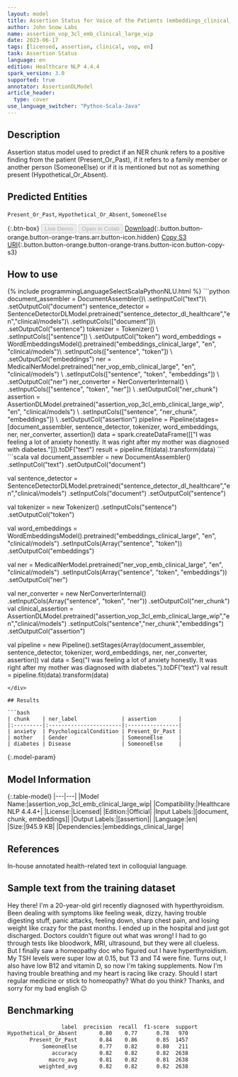 ```yaml
---
layout: model
title: Assertion Status for Voice of the Patients (embeddings_clinical_large)
author: John Snow Labs
name: assertion_vop_3cl_emb_clinical_large_wip
date: 2023-06-17
tags: [licensed, assertion, clinical, vop, en]
task: Assertion Status
language: en
edition: Healthcare NLP 4.4.4
spark_version: 3.0
supported: true
annotator: AssertionDLModel
article_header:
  type: cover
use_language_switcher: "Python-Scala-Java"
---
```


## Description

Assertion status model used to predict if an NER chunk refers to a positive finding from the patient (Present_Or_Past), if it refers to a family member or another person (SomeoneElse) or if it is mentioned but not as something present (Hypothetical_Or_Absent).

## Predicted Entities

`Present_Or_Past`, `Hypothetical_Or_Absent`, `SomeoneElse`

{:.btn-box}
<button class="button button-orange" disabled>Live Demo</button>
<button class="button button-orange" disabled>Open in Colab</button>
[Download](https://s3.amazonaws.com/auxdata.johnsnowlabs.com/clinical/models/assertion_vop_3cl_emb_clinical_large_wip_en_4.4.4_3.0_1687007102742.zip){:.button.button-orange.button-orange-trans.arr.button-icon.hidden}
[Copy S3 URI](s3://auxdata.johnsnowlabs.com/clinical/models/assertion_vop_3cl_emb_clinical_large_wip_en_4.4.4_3.0_1687007102742.zip){:.button.button-orange.button-orange-trans.button-icon.button-copy-s3}

## How to use



<div class="tabs-box" markdown="1">
{% include programmingLanguageSelectScalaPythonNLU.html %}
```python
document_assembler = DocumentAssembler()\
    .setInputCol("text")\
    .setOutputCol("document")
sentence_detector = SentenceDetectorDLModel.pretrained("sentence_detector_dl_healthcare","en","clinical/models")\
    .setInputCols(["document"])\
    .setOutputCol("sentence")
tokenizer = Tokenizer() \
    .setInputCols(["sentence"]) \
    .setOutputCol("token")
word_embeddings = WordEmbeddingsModel().pretrained("embeddings_clinical_large", "en", "clinical/models")\
    .setInputCols(["sentence", "token"]) \
    .setOutputCol("embeddings")                
ner = MedicalNerModel.pretrained("ner_vop_emb_clinical_large", "en", "clinical/models") \
    .setInputCols(["sentence", "token", "embeddings"]) \
    .setOutputCol("ner")
ner_converter = NerConverterInternal() \
    .setInputCols(["sentence", "token", "ner"]) \
    .setOutputCol("ner_chunk")
assertion = AssertionDLModel.pretrained("assertion_vop_3cl_emb_clinical_large_wip", "en", "clinical/models") \
    .setInputCols(["sentence", "ner_chunk", "embeddings"]) \
    .setOutputCol("assertion")
pipeline = Pipeline(stages=[document_assembler,
                            sentence_detector,
                            tokenizer,
                            word_embeddings,
                            ner,
                            ner_converter,
                            assertion])
data = spark.createDataFrame([["I was feeling a lot of anxiety honestly. It was right after my mother was diagnosed with diabetes."]]).toDF("text")
result = pipeline.fit(data).transform(data)
```
```scala
val document_assembler = new DocumentAssembler()
    .setInputCol("text")
    .setOutputCol("document")
    
val sentence_detector = SentenceDetectorDLModel.pretrained("sentence_detector_dl_healthcare","en","clinical/models")
    .setInputCols("document")
    .setOutputCol("sentence")
    
val tokenizer = new Tokenizer()
    .setInputCols("sentence")
    .setOutputCol("token")
    
val word_embeddings = WordEmbeddingsModel().pretrained("embeddings_clinical_large", "en", "clinical/models")
    .setInputCols(Array("sentence", "token"))
    .setOutputCol("embeddings")                
    
val ner = MedicalNerModel.pretrained("ner_vop_emb_clinical_large", "en", "clinical/models")
    .setInputCols(Array("sentence", "token", "embeddings"))
    .setOutputCol("ner")
    
val ner_converter = new NerConverterInternal()
    .setInputCols(Array("sentence", "token", "ner"))
    .setOutputCol("ner_chunk")
val clinical_assertion = AssertionDLModel.pretrained("assertion_vop_3cl_emb_clinical_large_wip","en","clinical/models")
    .setInputCols("sentence","ner_chunk","embeddings")
    .setOutputCol("assertion")
        
val pipeline = new Pipeline().setStages(Array(document_assembler,
                                              sentence_detector,
                                              tokenizer,
                                              word_embeddings,
                                              ner,
                                              ner_converter,
                                              assertion))
val data = Seq("I was feeling a lot of anxiety honestly. It was right after my mother was diagnosed with diabetes.").toDF("text")
val result = pipeline.fit(data).transform(data)
```
</div>

## Results

```bash
| chunk    | ner_label              | assertion       |
|:---------|:-----------------------|:----------------|
| anxiety  | PsychologicalCondition | Present_Or_Past |
| mother   | Gender                 | SomeoneElse     |
| diabetes | Disease                | SomeoneElse     |
```

{:.model-param}
## Model Information

{:.table-model}
|---|---|
|Model Name:|assertion_vop_3cl_emb_clinical_large_wip|
|Compatibility:|Healthcare NLP 4.4.4+|
|License:|Licensed|
|Edition:|Official|
|Input Labels:|[document, chunk, embeddings]|
|Output Labels:|[assertion]|
|Language:|en|
|Size:|945.9 KB|
|Dependencies:|embeddings_clinical_large|

## References

In-house annotated health-related text in colloquial language.

## Sample text from the training dataset

Hey there! I'm a 20-year-old girl recently diagnosed with hyperthyroidism. Been dealing with symptoms like feeling weak, dizzy, having trouble digesting stuff, panic attacks, feeling down, sharp chest pain, and losing weight like crazy for the past months. I ended up in the hospital and just got discharged. Doctors couldn't figure out what was wrong! I had to go through tests like bloodwork, MRI, ultrasound, but they were all clueless. But I finally saw a homeopathy doc who figured out I have hyperthyroidism. My TSH levels were super low at 0.15, but T3 and T4 were fine. Turns out, I also have low B12 and vitamin D, so now I'm taking supplements. Now I'm having trouble breathing and my heart is racing like crazy. Should I start regular medicine or stick to homeopathy? What do you think? Thanks, and sorry for my bad english 😐

## Benchmarking

```bash
                 label  precision  recall  f1-score  support
Hypothetical_Or_Absent       0.80    0.77      0.78   970
       Present_Or_Past       0.84    0.86      0.85  1457
           SomeoneElse       0.77    0.82      0.80   211
              accuracy       0.82    0.82      0.82  2638
             macro_avg       0.81    0.82      0.81  2638
          weighted_avg       0.82    0.82      0.82  2638
```
